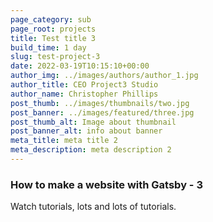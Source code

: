 ```yaml
---
page_category: sub
page_root: projects
title: Test title 3
build_time: 1 day
slug: test-project-3
date: 2022-03-19T10:15:10+00:00
author_img: ../images/authors/author_1.jpg
author_title: CEO Project3 Studio
author_name: Christopher Phillips
post_thumb: ../images/thumbnails/two.jpg
post_banner: ../images/featured/three.jpg
post_thumb_alt: Image about thumbnail
post_banner_alt: info about banner
meta_title: meta title 2
meta_description: meta description 2
---
```


### How to make a website with Gatsby - 3

Watch tutorials, lots and lots of tutorials.
